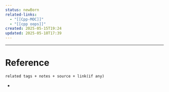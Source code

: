 ```yaml
---
status: newBorn
related-links:
  - "[[Cpp-MOC]]"
  - "[[cpp oops]]"
created: 2025-05-15T19:24
updated: 2025-05-18T17:39
---
```

---




# Reference
`related tags + notes + source + link(if any)`
 

- 